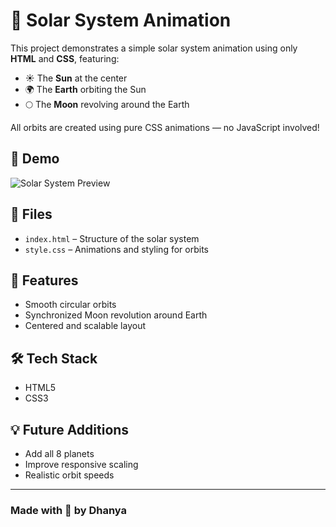 # 🌌 Solar System Animation

This project demonstrates a simple solar system animation using only **HTML** and **CSS**, featuring:

- ☀️ The **Sun** at the center
- 🌍 The **Earth** orbiting the Sun
- 🌕 The **Moon** revolving around the Earth

All orbits are created using pure CSS animations — no JavaScript involved!

## 🚀 Demo

![Solar System Preview](https://dhanyasri7.github.io/earth-moon-sun/)


## 📁 Files

- `index.html` – Structure of the solar system
- `style.css` – Animations and styling for orbits

## 🎯 Features

- Smooth circular orbits
- Synchronized Moon revolution around Earth
- Centered and scalable layout



## 🛠️ Tech Stack

- HTML5
- CSS3

## 💡 Future Additions

- Add all 8 planets
- Improve responsive scaling
- Realistic orbit speeds

---

### Made with 💙 by Dhanya

